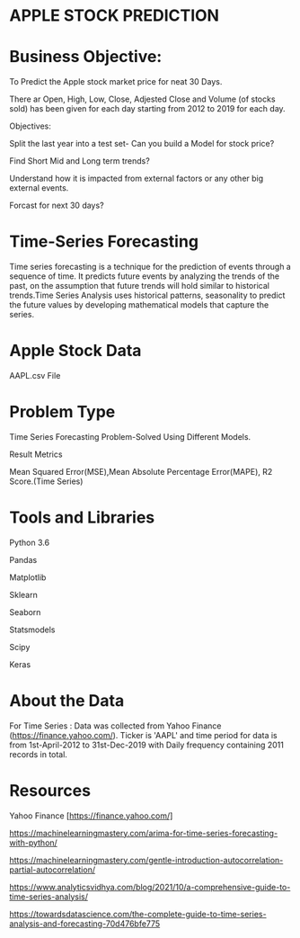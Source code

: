# APPLE STOCK PREDICTION 
# Business Objective:
To Predict the Apple stock market price for neat 30 Days.

There ar Open, High, Low, Close, Adjested Close and Volume (of stocks sold) has been given for each day starting from 2012 to 2019 for each day.

Objectives:

Split the last year into a test set- Can you build a Model for stock price?

Find Short Mid and Long term trends?

Understand how it is impacted from external factors or any other big external events.

Forcast for next 30 days?

# Time-Series Forecasting
Time series forecasting is a technique for the prediction of events through a sequence of time. It predicts future events by analyzing the trends of the past, on the assumption that future trends will hold similar to historical trends.Time Series Analysis uses historical patterns, seasonality to predict the future values by developing mathematical models that capture the series.

# Apple Stock Data
AAPL.csv File 

# Problem Type
Time Series Forecasting Problem-Solved Using Different Models.

Result Metrics

Mean Squared Error(MSE),Mean Absolute Percentage Error(MAPE), R2 Score.(Time Series)

# Tools and Libraries

Python 3.6

Pandas

Matplotlib

Sklearn

Seaborn

Statsmodels

Scipy

Keras

# About the Data
For Time Series : Data was collected from Yahoo Finance (https://finance.yahoo.com/). Ticker is 'AAPL' and time period for data is from 1st-April-2012 to 31st-Dec-2019 with Daily frequency containing 2011 records in total.

# Resources 

Yahoo Finance [https://finance.yahoo.com/]

https://machinelearningmastery.com/arima-for-time-series-forecasting-with-python/

https://machinelearningmastery.com/gentle-introduction-autocorrelation-partial-autocorrelation/

https://www.analyticsvidhya.com/blog/2021/10/a-comprehensive-guide-to-time-series-analysis/

https://towardsdatascience.com/the-complete-guide-to-time-series-analysis-and-forecasting-70d476bfe775
